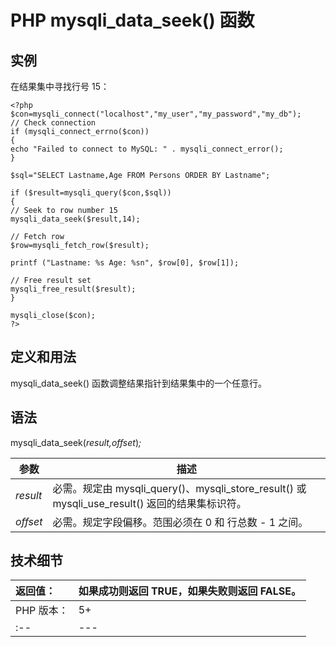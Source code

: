 # PHP mysqli_data_seek() 函数



## 实例

在结果集中寻找行号 15：

```
<?php
$con=mysqli_connect("localhost","my_user","my_password","my_db");
// Check connection
if (mysqli_connect_errno($con))
{
echo "Failed to connect to MySQL: " . mysqli_connect_error();
}

$sql="SELECT Lastname,Age FROM Persons ORDER BY Lastname";

if ($result=mysqli_query($con,$sql))
{
// Seek to row number 15
mysqli_data_seek($result,14);

// Fetch row
$row=mysqli_fetch_row($result);

printf ("Lastname: %s Age: %sn", $row[0], $row[1]);

// Free result set
mysqli_free_result($result);
}

mysqli_close($con);
?>
```

## 定义和用法

mysqli_data_seek() 函数调整结果指针到结果集中的一个任意行。

## 语法

mysqli_data_seek(_result,offset_)_;_

| 参数 | 描述 |
| --- | --- |
| _result_ | 必需。规定由 mysqli_query()、mysqli_store_result() 或 mysqli_use_result() 返回的结果集标识符。 |
| _offset_ | 必需。规定字段偏移。范围必须在 0 和 行总数 - 1 之间。 |

## 技术细节

| 返回值： | 如果成功则返回 TRUE，如果失败则返回 FALSE。 |
| :-- | --- |
| PHP 版本： | 5+ |
| :-- | --- |

  